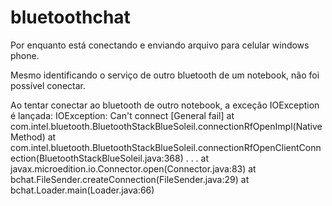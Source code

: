# bluetoothchat

Por enquanto está conectando e enviando arquivo para celular windows phone.

Mesmo identificando o serviço de outro bluetooth de um notebook, não foi possível conectar.

Ao tentar conectar ao bluetooth de outro notebook, a exceção IOException é lançada:
IOException: Can't connect [General fail]
	at com.intel.bluetooth.BluetoothStackBlueSoleil.connectionRfOpenImpl(Native Method)
	at com.intel.bluetooth.BluetoothStackBlueSoleil.connectionRfOpenClientConnection(BluetoothStackBlueSoleil.java:368)
	.
	.
	.
	at javax.microedition.io.Connector.open(Connector.java:83)
	at bchat.FileSender.createConnection(FileSender.java:29)
	at bchat.Loader.main(Loader.java:66)
